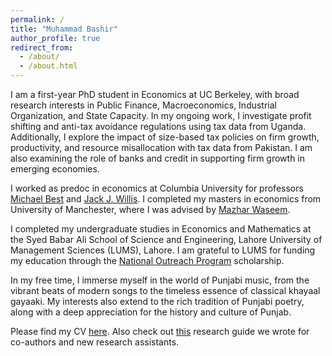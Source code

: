 ```yaml
---
permalink: /
title: "Muhammad Bashir"
author_profile: true
redirect_from: 
  - /about/
  - /about.html
---
```


I am a first-year PhD student in Economics at UC Berkeley, with broad research interests in Public Finance, Macroeconomics, Industrial Organization, and State Capacity. In my ongoing work, I investigate profit shifting and anti-tax avoidance regulations using tax data from Uganda. Additionally, I explore the impact of size-based tax policies on firm growth, productivity, and resource misallocation with tax data from Pakistan. I am also examining the role of banks and credit in supporting firm growth in emerging economies.

I worked as predoc in economics at Columbia University for professors [Michael Best](https://blogs.cuit.columbia.edu/mcb2270/) and [Jack J. Willis](https://sites.google.com/view/jwillis/). I completed my masters in economics from University of Manchester, where I was advised by [Mazhar Waseem](https://mazharwaseem.com).

I completed my undergraduate studies in Economics and Mathematics at the Syed Babar Ali School of Science and Engineering, Lahore University of Management Sciences (LUMS), Lahore. I am grateful to LUMS for funding my education through the [National Outreach Program](nop.lums.edu.pk) scholarship.

In my free time, I immerse myself in the world of Punjabi music, from the vibrant beats of modern songs to the timeless essence of classical khayaal gayaaki. My interests also extend to the rich tradition of Punjabi poetry, along with a deep appreciation for the history and culture of Punjab.

Please find my CV [here](/files/Bashir_CV.pdf). Also check out [this](https://bashirmohammad.github.io/RAGuide/intro.html) research guide we wrote for co-authors and new research assistants. 
